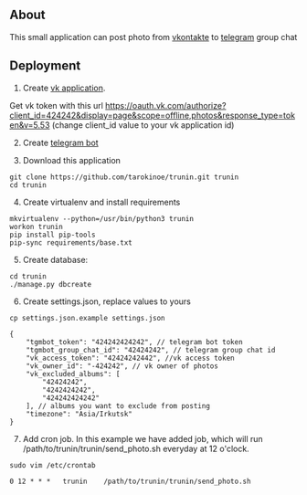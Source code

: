 ## About
This small application can post photo from [vkontakte](https://vk.com) to [telegram](https://telegram.org/) group chat
## Deployment
1. Create [vk application](https://new.vk.com/dev/standalone).

 Get vk token with this url https://oauth.vk.com/authorize?client_id=424242&display=page&scope=offline,photos&response_type=token&v=5.53 (change client_id value to your vk application id)

2. Create [telegram bot](https://core.telegram.org/bots#3-how-do-i-create-a-bot)

3. Download this application
```
git clone https://github.com/tarokinoe/trunin.git trunin
cd trunin
```
4. Create virtualenv and install requirements
```
mkvirtualenv --python=/usr/bin/python3 trunin
workon trunin
pip install pip-tools
pip-sync requirements/base.txt
```
5. Create database:
```
cd trunin
./manage.py dbcreate
```
6. Create settings.json, replace values to yours
```
cp settings.json.example settings.json
```
```
{
    "tgmbot_token": "424242424242", // telegram bot token
    "tgmbot_group_chat_id": "42424242", // telegram group chat id
    "vk_access_token": "42424242442", //vk access token
    "vk_owner_id": "-424242", // vk owner of photos
    "vk_excluded_albums": [
        "42424242",
        "4242424242",
        "424242424242"
    ], // albums you want to exclude from posting
    "timezone": "Asia/Irkutsk"
}
```
7. Add cron job. In this example we have added job, which will run /path/to/trunin/trunin/send_photo.sh everyday at 12 o'clock.
```
sudo vim /etc/crontab
```
```
0 12 * * *   trunin    /path/to/trunin/trunin/send_photo.sh
```
